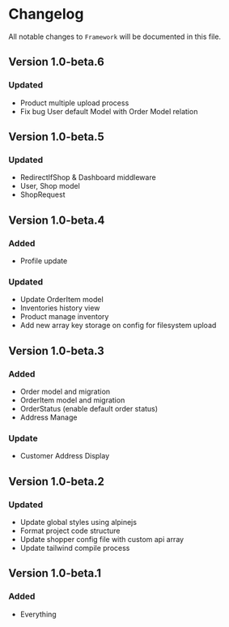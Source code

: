 # Changelog

All notable changes to `Framework` will be documented in this file.

## Version 1.0-beta.6

### Updated

-   Product multiple upload process
-   Fix bug User default Model with Order Model relation

## Version 1.0-beta.5

### Updated

-   RedirectIfShop & Dashboard middleware
-   User, Shop model
-   ShopRequest

## Version 1.0-beta.4

### Added

-   Profile update

### Updated

-   Update OrderItem model
-   Inventories history view
-   Product manage inventory
-   Add new array key storage on config for filesystem upload

## Version 1.0-beta.3

### Added

-   Order model and migration
-   OrderItem model and migration
-   OrderStatus (enable default order status)
-   Address Manage

### Update

-   Customer Address Display

## Version 1.0-beta.2

### Updated

-   Update global styles using alpinejs
-   Format project code structure
-   Update shopper config file with custom api array
-   Update tailwind compile process

## Version 1.0-beta.1

### Added

-   Everything
